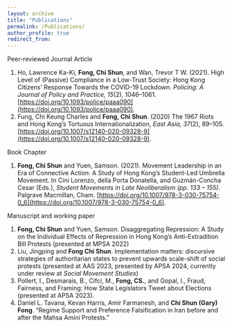 ```yaml
---
layout: archive
title: "Publications"
permalink: /Publications/
author_profile: true
redirect_from:
---
```


Peer-reviewed Journal Article
1.	Ho, Lawrence Ka-Ki, **Fong, Chi Shun**, and Wan, Trevor T W. (2021). High Level of (Passive) Compliance in a Low-Trust Society: Hong Kong Citizens’ Response Towards the COVID-19 Lockdown. <em>Policing: A Journal of Policy and Practice, 15</em>(2), 1046–1061. [https://doi.org/10.1093/police/paaa090](https://doi.org/10.1093/police/paaa090).
2.	Fung, Chi Keung Charles and **Fong, Chi Shun**. (2020) The 1967 Riots and Hong Kong’s Tortuous Internationalization, <em>East Asia, 37</em>(2), 89–105. [https://doi.org/10.1007/s12140-020-09328-9](https://doi.org/10.1007/s12140-020-09328-9).

Book Chapter 
1.	**Fong, Chi Shun** and Yuen, Samson. (2021). Movement Leadership in an Era of Connective Action: A Study of Hong Kong’s Student-Led Umbrella Movement. In Cini Lorenzo, della Porta Donatella, and Guzmán-Concha Cesar (Eds.), <em>Student Movements in Late Neoliberalism (pp. 133 – 155)</em>. Palgrave Macmillan, Cham. [https://doi.org/10.1007/978-3-030-75754-0_6](https://doi.org/10.1007/978-3-030-75754-0_6).

Manuscript and working paper
1.	**Fong, Chi Shun** and Yuen, Samson. Disaggregating Repression: A Study on the Individual Effects of Repression in Hong Kong’s Anti-Extradition Bill Protests (presented at MPSA 2022)
2.	Liu, Jingping and **Fong Chi Shun**. Implementation matters: discursive strategies of authoritarian states to prevent upwards scale-shift of social protests (presented at AAS 2023, presented by APSA 2024, currently under review at <em>Social Movement Studies</em>)
3.	Pollert, I., Desmarais, B., Cifci, M., **Fong, CS.**, and Gopal, I., Fraud, Fairness, and Framing: How State Legislators Tweet about Elections (presented at APSA 2023).
4.	Daniel L. Tavana, Kevan Harris, Amir Farmanesh, and **Chi Shun (Gary) Fong**. “Regime Support and Preference Falsification in Iran before and after the Mahsa Amini Protests.”
